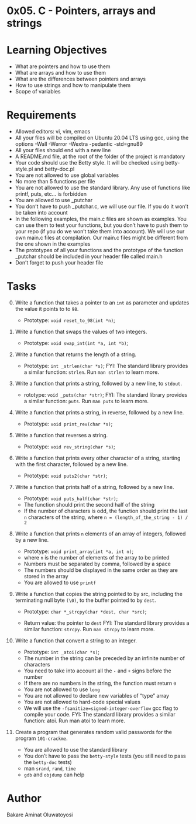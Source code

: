 # 0x05. C - Pointers, arrays and strings


# Learning Objectives

- What are pointers and how to use them
- What are arrays and how to use them
- What are the differences between pointers and arrays
- How to use strings and how to manipulate them
- Scope of variables


# Requirements

- Allowed editors: vi, vim, emacs
- All your files will be compiled on Ubuntu 20.04 LTS using gcc, using the options -Wall -Werror -Wextra -pedantic -std=gnu89
- All your files should end with a new line
- A README.md file, at the root of the folder of the project is mandatory
- Your code should use the Betty style. It will be checked using betty-style.pl and betty-doc.pl
- You are not allowed to use global variables
- No more than 5 functions per file
- You are not allowed to use the standard library. Any use of functions like printf, puts, etc… is forbidden
- You are allowed to use _putchar
- You don’t have to push _putchar.c, we will use our file. If you do it won’t be taken into account
- In the following examples, the main.c files are shown as examples. You can use them to test your functions, but you don’t have to push them to your repo (if you do we won’t take them into account). We will use our own main.c files at compilation. Our main.c files might be different from the one shown in the examples
- The prototypes of all your functions and the prototype of the function _putchar should be included in your header file called main.h
- Don’t forget to push your header file


# Tasks

0. Write a function that takes a pointer to an `int` as parameter and updates the value it points to to `98`.

	- Prototype: `void reset_to_98(int *n)`;

1. Write a function that swaps the values of two integers.

	- Prototype: `void swap_int(int *a, int *b)`;

2. Write a function that returns the length of a string.

	- Prototype: `int _strlen(char *s)`;
FYI: The standard library provides a similar function: `strlen`. Run `man strlen` to learn more.

3. Write a function that prints a string, followed by a new line, to `stdout`.

	- rototype: `void _puts(char *str)`;
FYI: The standard library provides a similar function: `puts`. Run `man puts` to learn more.

4. Write a function that prints a string, in reverse, followed by a new line.

	- Prototype: `void print_rev(char *s)`;

5. Write a function that reverses a string.

	- Prototype: `void rev_string(char *s)`;

6. Write a function that prints every other character of a string, starting with the first character, followed by a new line.

	- Prototype: `void puts2(char *str)`;

7. Write a function that prints half of a string, followed by a new line.

	- Prototype: `void puts_half(char *str)`;
	- The function should print the second half of the string
	- If the number of characters is odd, the function should print the last `n` characters of the string, where `n = (length_of_the_string - 1) / 2`

8. Write a function that prints `n` elements of an array of integers, followed by a new line.

	- Prototype: `void print_array(int *a, int n)`;
	- where `n` is the number of elements of the array to be printed
	- Numbers must be separated by comma, followed by a space
	- The numbers should be displayed in the same order as they are stored in the array
	- You are allowed to use `printf`

9. Write a function that copies the string pointed to by src, including the terminating null byte `(\0)`, to the buffer pointed to by `dest`.
	- Prototype: `char *_strcpy(char *dest, char *src)`;

	- Return value: the pointer to `dest`
FYI: The standard library provides a similar function: `strcpy`. Run `man strcpy` to learn more.

10. Write a function that convert a string to an integer.

	- Prototype: `int _atoi(char *s)`;
	- The number in the string can be preceded by an infinite number of characters
	- You need to take into account all the `-` and `+` signs before the number
	- If there are no numbers in the string, the function must return `0`
	- You are not allowed to use `long`
	- You are not allowed to declare new variables of “type” array
	- You are not allowed to hard-code special values
	- We will use the `-fsanitize=signed-integer-overflow` gcc flag to compile your code.
FYI: The standard library provides a similar function: atoi. Run man atoi to learn more.

11. Create a program that generates random valid passwords for the program `101-crackme`.

	- You are allowed to use the standard library
	- You don’t have to pass the `betty-style` tests (you still need to pass the `betty-doc` tests)
	- man `srand`, `rand`, `time`
	- `gdb` and `objdump` can help

# Author
Bakare Aminat Oluwatoyosi
